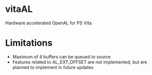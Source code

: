 # vitaAL
Hardware accelerated OpenAL for PS Vita
# Limitations
- Maximum of 4 buffers can be queued to source
- Features related to AL_EXT_OFFSET are not implemented, but are planned to implement in future updates
